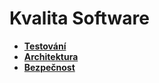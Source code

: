 # Kvalita Software

- **[Testování](./ks/sw-testing.md)**
- **[Architektura](./ks/sw-architecture.md)**
- **[Bezpečnost](./ks/sw-security.md)**
